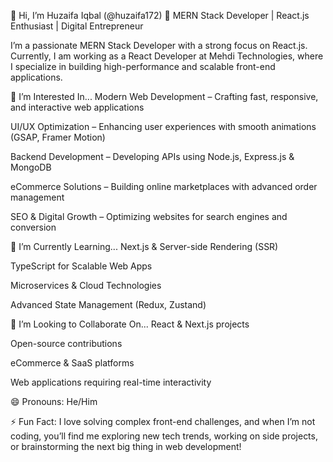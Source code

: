 👋 Hi, I’m Huzaifa Iqbal (@huzaifa172)
🚀 MERN Stack Developer | React.js Enthusiast | Digital Entrepreneur

I’m a passionate MERN Stack Developer with a strong focus on React.js. Currently, I am working as a React Developer at Mehdi Technologies, where I specialize in building high-performance and scalable front-end applications.

👀 I’m Interested In...
Modern Web Development – Crafting fast, responsive, and interactive web applications

UI/UX Optimization – Enhancing user experiences with smooth animations (GSAP, Framer Motion)

Backend Development – Developing APIs using Node.js, Express.js & MongoDB

eCommerce Solutions – Building online marketplaces with advanced order management

SEO & Digital Growth – Optimizing websites for search engines and conversion

🌱 I’m Currently Learning...
Next.js & Server-side Rendering (SSR)

TypeScript for Scalable Web Apps

Microservices & Cloud Technologies

Advanced State Management (Redux, Zustand)

💞️ I’m Looking to Collaborate On...
React & Next.js projects

Open-source contributions

eCommerce & SaaS platforms

Web applications requiring real-time interactivity

😄 Pronouns:
He/Him

⚡ Fun Fact:
I love solving complex front-end challenges, and when I’m not coding, you’ll find me exploring new tech trends, working on side projects, or brainstorming the next big thing in web development!

